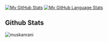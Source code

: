 
[![My GitHub Stats](https://github-readme-stats.vercel.app/api/?username=lonay01&count_private=true&theme=tokyonight&showicons=true)]()
[![My GitHub Language Stats](https://github-readme-stats.vercel.app/api/top-langs/?username=lonay01&langs_count=5&theme=tokyonight)]()
<h2> Github Stats </h2> 

<img  src="https://github-readme-streak-stats.herokuapp.com/?user=lonay01&theme=tokyonight" alt="muskanrani" />
<br/>
